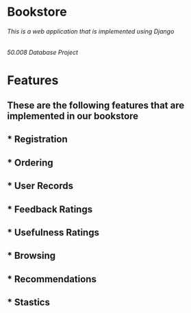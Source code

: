 # Bookstore
###### This is a web application that is implemented using Django 
###### 50.008 Database Project
# Features
## These are the following features that are implemented in our bookstore
## * Registration
## * Ordering
## * User Records
## * Feedback Ratings
## * Usefulness Ratings
## * Browsing 
## * Recommendations
## * Stastics 



